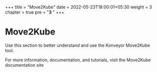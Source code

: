 +++
title = "Move2Kube"
date = 2022-05-23T18:00:01+05:30
weight = 3
chapter = true
pre = "<b>3 </b>"
+++

# Move2Kube
Use this section to better understand and use the Konveyor Move2Kube tool.

For more information, documentation, and tutorials, visit the Move2Kube documentation site
